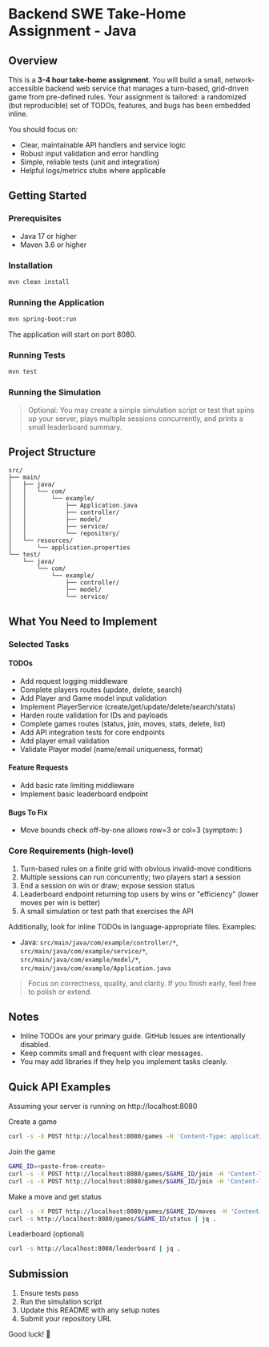 # Backend SWE Take-Home Assignment - Java

## Overview

This is a **3-4 hour take-home assignment**. You will build a small, network-accessible backend web service that manages a turn-based, grid-driven game from pre-defined rules. Your assignment is tailored: a randomized (but reproducible) set of TODOs, features, and bugs has been embedded inline.

You should focus on:
- Clear, maintainable API handlers and service logic
- Robust input validation and error handling
- Simple, reliable tests (unit and integration)
- Helpful logs/metrics stubs where applicable

## Getting Started

### Prerequisites

- Java 17 or higher
- Maven 3.6 or higher

### Installation

```bash
mvn clean install
```

### Running the Application

```bash
mvn spring-boot:run
```

The application will start on port 8080.

### Running Tests

```bash
mvn test
```

### Running the Simulation

> Optional: You may create a simple simulation script or test that spins up your server, plays multiple sessions concurrently, and prints a small leaderboard summary.

## Project Structure

```
src/
├── main/
│   ├── java/
│   │   └── com/
│   │       └── example/
│   │           ├── Application.java
│   │           ├── controller/
│   │           ├── model/
│   │           ├── service/
│   │           └── repository/
│   └── resources/
│       └── application.properties
└── test/
    └── java/
        └── com/
            └── example/
                ├── controller/
                ├── model/
                └── service/
```

## What You Need to Implement

### Selected Tasks

#### TODOs
- Add request logging middleware
- Complete players routes (update, delete, search)
- Add Player and Game model input validation
- Implement PlayerService (create/get/update/delete/search/stats)
- Harden route validation for IDs and payloads
- Complete games routes (status, join, moves, stats, delete, list)
- Add API integration tests for core endpoints
- Add player email validation
- Validate Player model (name/email uniqueness, format)

#### Feature Requests
- Add basic rate limiting middleware
- Implement basic leaderboard endpoint

#### Bugs To Fix
- Move bounds check off-by-one allows row&#x3D;3 or col&#x3D;3 (symptom: )

### Core Requirements (high-level)

1. Turn-based rules on a finite grid with obvious invalid-move conditions
2. Multiple sessions can run concurrently; two players start a session
3. End a session on win or draw; expose session status
4. Leaderboard endpoint returning top users by wins or "efficiency" (lower moves per win is better)
5. A small simulation or test path that exercises the API

Additionally, look for inline TODOs in language-appropriate files. Examples:
- Java: `src/main/java/com/example/controller/*`, `src/main/java/com/example/service/*`, `src/main/java/com/example/model/*`, `src/main/java/com/example/Application.java`

> Focus on correctness, quality, and clarity. If you finish early, feel free to polish or extend.

## Notes

- Inline TODOs are your primary guide. GitHub Issues are intentionally disabled.
- Keep commits small and frequent with clear messages.
- You may add libraries if they help you implement tasks cleanly.

## Quick API Examples

Assuming your server is running on http://localhost:8080

Create a game
```bash
curl -s -X POST http://localhost:8080/games -H 'Content-Type: application/json' -d '{"name":"Sample"}' | jq .
```

Join the game
```bash
GAME_ID=<paste-from-create>
curl -s -X POST http://localhost:8080/games/$GAME_ID/join -H 'Content-Type: application/json' -d '{"playerId":"player-1"}' | jq .
curl -s -X POST http://localhost:8080/games/$GAME_ID/join -H 'Content-Type: application/json' -d '{"playerId":"player-2"}' | jq .
```

Make a move and get status
```bash
curl -s -X POST http://localhost:8080/games/$GAME_ID/moves -H 'Content-Type: application/json' -d '{"playerId":"player-1","row":0,"col":0}' | jq .
curl -s http://localhost:8080/games/$GAME_ID/status | jq .
```

Leaderboard (optional)
```bash
curl -s http://localhost:8080/leaderboard | jq .
```

## Submission

1. Ensure tests pass
2. Run the simulation script
3. Update this README with any setup notes
4. Submit your repository URL

Good luck! 🚀
